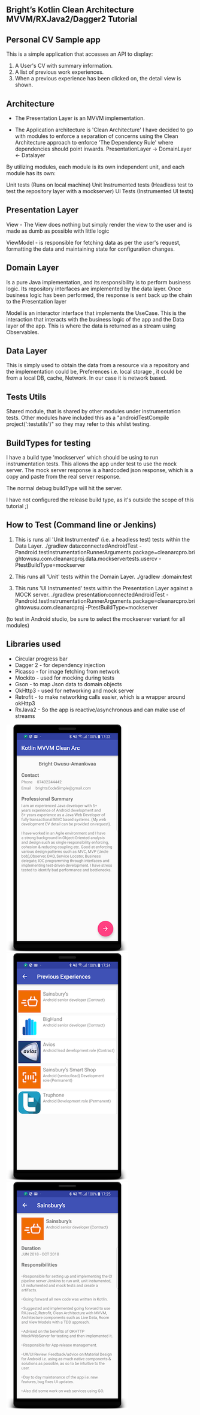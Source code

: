 Bright’s Kotlin Clean Architecture MVVM/RXJava2/Dagger2 Tutorial
------------------------------------------------------------

Personal CV Sample app
----------------------

This is a simple application that accesses an API to display:

1) A User's CV with summary information.
2) A list of previous work experiences.
3) When a previous experience has been clicked on, the detail view is shown.

Architecture
------------------
* The Presentation Layer is an MVVM implementation.

* The Application architecture is 'Clean Architecture'
I have decided to go with modules to enforce a separation of concerns using the Clean Architecture approach to enforce
'The Dependency Rule' where dependencies should point inwards. PresentationLayer -> DomainLayer <- Datalayer

By utilizing modules, each module is its own independent unit, and each module has its own:

Unit tests (Runs on local machine)
Unit Instrumented tests (Headless test to test the repository layer with a mockserver)
UI Tests (Instrumented UI tests)



Presentation Layer
------------------

View -  The View does nothing but simply render the view to the user and is made as dumb as possible with little logic

ViewModel - is responsible for fetching data as per the user's request, formatting the data and maintaining state for configuration changes.


Domain Layer
------------------

Is a pure Java implementation, and its responsibility is to perform business logic. Its repository interfaces are implemented by the data layer.
Once business logic has been performed, the response is sent back up the chain to the Presentation layer

Model is an interactor interface that implements the UseCase. This is the interaction that interacts with the business logic of the app and the Data layer of the app.
This is where the data is returned as a stream using Observables.

Data Layer
------------------
This is simply used to obtain the data from a resource via a repository and the implementation could be, Preferences i.e. local storage , it could be from a local DB, cache, Network.
In our case it is network based.


Tests Utils
------------------
Shared module, that is shared by other modules under instrumentation tests. Other modules have included this as a "androidTestCompile project(':testutils')"
so they may refer to this whilst testing.


BuildTypes for testing
------------------
I have a build type 'mockserver' which should be using to run instrumentation tests. This allows the app under test to use the mock server.
The mock server response is a hardcoded json response, which is a copy and paste from the real server response.

The normal debug buildType will hit the server.

I have not configured the release build type, as it's outside the scope of this tutorial ;)


How to Test (Command line or Jenkins)
------------------
1) This is runs all 'Unit Instrumented' (i.e. a headless test) tests within the Data Layer.
./gradlew data:connectedAndroidTest -Pandroid.testInstrumentationRunnerArguments.package=cleanarcpro.brightowusu.com.cleanarcproj.data.mockservertests.usercv -PtestBuildType=mockserver

2) This runs all 'Unit' tests within the Domain Layer.
./gradlew :domain:test

3) This runs 'UI Instrumented' tests within the Presentation Layer against a MOCK server.
./gradlew presentation:connectedAndroidTest -Pandroid.testInstrumentationRunnerArguments.package=cleanarcpro.brightowusu.com.cleanarcproj -PtestBuildType=mockserver

(to test in Android studio, be sure to select the mockserver variant for all modules)

Libraries used
------------------
* Circular progress bar
* Dagger 2 - for dependency injection
* Picasso - for image fetching from network
* Mockito - used for mocking during tests
* Gson - to map Json data to domain objects
* OkHttp3 - used for networking and mock server
* Retrofit - to make networking calls easier, which is a wrapper around okHttp3
* RxJava2 - So the app is reactive/asynchronous  and can make use of streams


![alt tag](https://github.com/brightsgithub/brights-kotlin-mvvm-tutorial/blob/master/screen_shot_1.png)
![alt tag](https://github.com/brightsgithub/brights-kotlin-mvvm-tutorial/blob/master/screen_shot_2.png)
![alt tag](https://github.com/brightsgithub/brights-kotlin-mvvm-tutorial/blob/master/screen_shot_3.png)